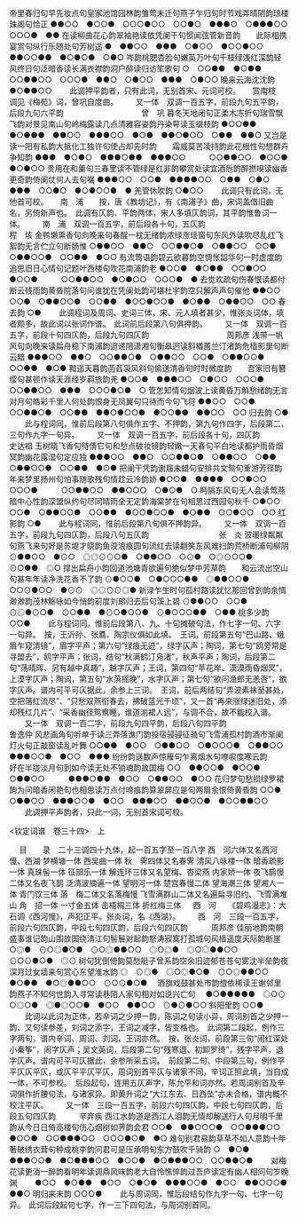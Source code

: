 <!-- { "loadSidebar": true } -->
帝里春归句早先妆点句皇家池馆园林韵雏莺未迁句燕子乍归句时节戏弄晴阴韵琼楼珠阁句恰正
●●○○　●○○●　○○○●○○　○○●○　●●●○　○●●●○○　○○○●　●●
在读柳曲花心韵翠袖艳读依凭阑干句惯闻弦管新音韵　　此际相携宴赏句纵行乐随处句芳树遥
●　●●○○　●●●　○●○○　●○○●○○　　　●●○○●●　●○●○●　○●○
岑韵桃腮杏脸句嫩英万叶句千枝绿浅红深韵轻风终日句泛暗香读长满衣襟韵洞户醉读归访笙歌句
○　○○●●　●○●●　○○●●○○　○○○●　●●○　○●○○　●●●　○●○○
晚来云海沈沈韵
●○●●○○
   　　此调押平韵者，只有此词，无别首宋、元词可校。 
　
赏南枝　　调见《梅苑》词，曾巩自度曲。
　　又一体　双调一百五字，前段九句五平韵，后段九句六平韵　　　　　　　　　　曾　巩
暮冬天地闭句正柔木冻折句瑞雪飘飞韵对景见南山句岭梅露读几点清雅容姿韵丹染萼读玉缀枝韵
●○○●●　●○●●●　●●○○　●●●○○　●○●　●●○●○○　○●●　●●○
又岂是读一阳有私韵大抵化工独许句使占却先时韵　　霜威莫苦凌持韵此花根性句想群卉争知韵
●●●　●○●○　●●●○●●　●●●○○　　　○○●●○○　●○○●　●○●○○
贵用在和羹句三春里读不管绿是红非韵攀赏处读宜酒卮韵醉撚嗅读幽香更奇韵倚阑仗何人去句嘱
●●●○○　○○●　●●●●○○　○●●　○●○　●●●　○○●○　●○●○○●　●
羌管休吹韵
○●○○
   　　此调只有此词，无他首可校。 
　
南　浦　　按，唐《教坊记》，有《南浦子》曲，宋词盖借旧曲名，另倚新声也。　此调有仄韵、平韵两体，宋人多填仄韵词，其平韵惟鲁词一体。
　　南　浦　双调一百五字，前后段各十句，五仄韵　　　　　　　　　　　　　　　程　垓
金鸭懒熏香句向晚来句春酲一枕无绪韵浓绿涨瑶窗句东风外读吹尽乱红飞絮韵无言伫立句断肠惟
○●●○○　●●○　○○●●○●　○●●○○　○○●　○●●○○●　○○●●　●○○
有流莺语韵碧云欲暮韵空惆怅韶华句一时虚度韵　　追思旧日心情句记题叶西楼句吹花南浦韵老
●○○●　●○●●　○○●○○　●○○●　　　○○●●○○　●○●○○　○○○●　●
去觉欢疏句伤春恨读都付断云残雨韵黄昏院落句问谁犹在凭阑处韵可堪杜宇韵空只解声声句催他
●●○○　○○●　○●●○○●　○○●●　●○○●○○●　●○●●　○●●○○　○○
春去韵
○●
   　　此调程词及周词、史词三体，宋、元人填者甚少，惟张炎词体，填者颇多，故此词以张词作谱。　此词前后段第八句俱押韵。 
　　又一体　双调一百五字，前段十句四仄韵，后段九句四仄韵　　　　　　　　　　周邦彦
浅带一帆风句向晚来读扁舟稳下南浦韵迢递阻潇湘句衡皋迥读斜檥蕙兰汀渚韵危樯影里句断云黯
●●●○○　●●○　○○●●○●　○●●○○　○○●　○●●○○●　○○●●　●○●
黯遥天暮韵菡萏袅风斜句偷送清香句时时微度韵　　吾家旧有簪缨句甚顿作读天涯经岁羁旅韵羌
●○○●　●●●○○　○●○○　○○○●　　　○○●●○○　●●●　○○○●○●　○
管怎知情句烟波上读黄昏万斛愁绪韵无言对月句皓彩千里人何处韵恨身无凤翼句只待而今句飞将
●●○○　○○●　○○●●○●　○○●●　●●○●○○●　●○○●●　●●○○　○○
归去韵
○● 
   　　此与程词同，惟前后段第八句俱作五字、不押韵，第九句作四字，后段第二、三句作九字一句异。 
　　又一体　双调一百五字，前后段各十句，四仄韵　　　　　　　　　　　　　　　史达祖
玉树晓飞香句待倩它句和愁点破妆镜韵轻嫩一天春句平白地读都护雨昏烟冥韵幽花露湿句定应独
●●●○○　●●○　○○●●○●　○●●○○　○●●　○●●○○●　○○●●　●○●
把阑干凭韵谢屐未蜡句安排共文鸳句重游芳径韵　　年来梦里扬州句怕事随歌残句情趁云冷韵娇
●○○●　●●●●　○○●○○　○○○●　　　○○●●○○　●●○○○　○●○●　○
眄隔东风句无人会读莺燕暗中心性韵深盟纵约句尽同晴雨全无定韵海棠梦在句相思过西园句秋千
○●○○　○○●　○●●○○●　○○●●　●○○●○○●　●○●●　○○●○○　○○
红影韵
○●
   　　此与程词同，惟前后段第八句俱不押韵异。 
　　又一体　双调一百五字，前段九句四仄韵，后段八句五仄韵　　　　　　　　　张　炎
波暖绿粼粼句燕飞来句好是苏堤才晓韵鱼没浪痕圆句流红去读翻笑东风难扫韵荒桥断浦句柳阴
⊙●●○○　●⊙○　◎◎⊙⊙○●　○●●○○　○⊙●　○◎⊙○○●　⊙○●●　◎○
撑出扁舟小韵回道池塘青欲遍句绝似梦中芳草韵　　和云流出空山句甚年年读净洗花香不了韵
⊙●○○●　○●○○○●●　◎●●○○●　　　○○⊙●○○　●⊙⊙　◎◎⊙⊙◎●
新渌乍生时句孤村路读犹忆那回曾到韵余情渺渺韵茂林觞咏如今悄韵前度刘郎归去后句溪上碧
⊙●●○○　○○●　⊙◎●⊙○●　⊙○●●　●⊙○●○○●　⊙●○○○●●　○●●
桃多少韵
○○●
   　　此与程词同，惟前后段第八、九、十句摊破句法，作七字一句、六字一句异。　按，王沂孙、张翥、陶宗仪俱如此填。　王词，前段第五句“巴山路、蛾眉乍窥清镜”，眉字平声；第六句“绿痕无迹”，绿字仄声；陶词，第七句“鸥旁常是寻盟去”，鸥字平声；张词，结句“秋满鹤汀凫渚”，秋声平声；陶词，后段第二句“荡晴晖、另有越中真趣”，越字仄声；王词，第四句“苹花岸、漠漠雨昏烟冥”，上漠字仄声；陶词，第五句“水葓摇晚”，水字仄声；第七句“欲问渔郎无恙否”，欲字仄声。谱内可平可仄据此，余参上三词。　王词，前后两结句“弄波素袜至甚处，空把落红流尽”、“只愁双燕衔春去，拂破蓝光千顷”，又一首“再来涨绿迷旧处，添却残红几片”、“采香幽径鸳鸯睡，谁道湔裙人远”，与调不合，故不能校入谱。 
　　又一体　双调一百二字，前段九句四平韵，后段八句四平韵　　　　　　　　　　鲁逸仲
风悲画角句听单于读三弄落谯门韵投宿骎骎征骑句飞雪浦孤村韵酒市渐阑灯火句正敲窗读乱叶舞
○○●●　●○○　○●●○○　○●○○○●　○●●○○　●●●○○●　●○○　●●●
纷纷韵送数声惊雁句乍离烟水句嘹唳度寒云韵　　好在半胧淡月句到如今读无处不销魂韵故国梅
○○　●●○○●　●○○●　○●●○○　　　●●●○●●　●○○　○●●○○　●○○
花归梦句愁损绿罗裙韵为问暗香闲艳句也相思读万点付啼痕韵算翠屏应是句两眉余恨倚黄昏韵
○○●　○●●○○　●●●○○●　●○○　●●●○○　●●○○●　●○○●●○○
   　　此调押平声韵者，只此一词，无别首宋词可校。 










<钦定词谱　卷三十四>　上



　
目　　录　二十三调四十九体，起一百五字至一百八字
西　河六体又名西河慢、西湖
梦横塘一体
西吴曲一体
秋　霁四体又名春霁
清风八咏楼一体
暗香疏影一体
真珠髻一体
征部乐一体
解连环三体又名望梅、杏梁燕
内家娇一体
夜飞鹊慢二体又名夜飞鹊
泛清波摘遍一体
望明河一体
楚宫春慢二体
望海潮三体
望湘人一体
青门饮三体
落　梅二体又名落梅慢
飞雪满群山二体又名遍扁寻旧约、飞雪满堆山
角　招一体
一寸金五体
击梧桐三体
折红梅三体
　
西　河　　《碧鸡漫志》：大石调《西河慢》，声犯正平。张炎词，名《西湖》。
　　西　河　三段一百五字，前段六句四仄韵，中段七句四仄韵，后段六句四仄韵　　　周邦彦
佳丽地韵南朝盛事谁记韵山围故国绕清江句髻鬟对起韵怒涛寂寞打孤城句风樯遥度天际韵断崖
○◎●　⊙○◎●○●　⊙○◎●●○○　◎○◎●　◎○◎●●○○　⊙○⊙●○●　◎⊙
树句犹倒倚韵莫愁艇子曾系韵空余旧迹郁苍苍句雾沈半垒韵夜深月过女墙来句赏心东望淮水韵
◎　⊙◎●　◎○◎●○●　⊙○◎●●○○　●○●●　●○◎●●○○　⊙○⊙●○●
　酒旗戏鼓甚处市韵想依稀读王谢邻里韵燕子不知何世韵入寻常读巷陌人家句相对如说兴亡句
　●○●●●●●　◎○⊙　○◎○●　◎●◎○○●　●○○　●●○○　⊙●⊙●○○
斜阳里韵
○○● 
   　　此调以此词为正体，若辛词之少押一韵，陈词之句读小异，周词别首之少押一韵、又句读参差，刘词之添字，王词之减字，皆变格也。　此词第二段起，例作三字两句，谱内辛词、周词、刘词、王词亦然。　按，张炎词，前段第三句“闹红深处小秦筝”，闹字仄声；吴文英词，后段第二句“残寒退、初卸罗绮”，残字平声，退字仄声。谱内可平可仄据此，余参所采五词。　前段第二句、中段第三句，例作平平仄仄平仄，或仄平平仄平仄，周词别首平仄与诸家不同，辛词正照此填，当自成一体，不可参校。　后段起句，连用五仄声字，陈允平和词亦然。若周词别首及辛词俱作折腰句法，与诸家异。即黄升词之“大江东去、日西坠”亦未合格，谱内概不校注平仄。 
　　又一体　三段一百五字，前段六句四仄韵，中段七句四仄韵，后段五句四仄韵　　　辛弃疾
西江水韵道是西江人泪韵无情却解送行人句月明千里韵从今日日倚高楼句伤心烟树如荠韵会君
○○●　●●○○○●　○○●●●○○　●○○●　○○●●●○○　○○○●○●　●○
难句别君易韵草草不如人意韵十年著破绣衣茸句种成桃李韵问君可是压承明句东方鼓吹千骑韵
○　●○●　●●●○○●　●○●●●○○　●○○●　●○●●●○○　○○●●○●
　　对梅花读更消一醉韵看明年读调鼎风味韵老大自怜憔悴韵过吾庐读定有幽人相问句岁晚渊
　　●○○　●○●●　●○○　○●○●　●●●○○●　●○○　●●○○○●　●●○
明归来未韵
○○○●
   　　此与周词同，惟后段结句作九字一句、七字一句异。　此词后段起句七字，作一三下四句法，与周词别首同。 
